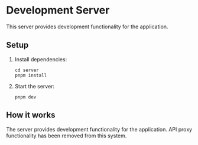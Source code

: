 # Development Server

This server provides development functionality for the application.

## Setup

1. Install dependencies:

   ```
   cd server
   pnpm install
   ```

2. Start the server:
   ```
   pnpm dev
   ```

## How it works

The server provides development functionality for the application. API proxy functionality has been removed from this system.
